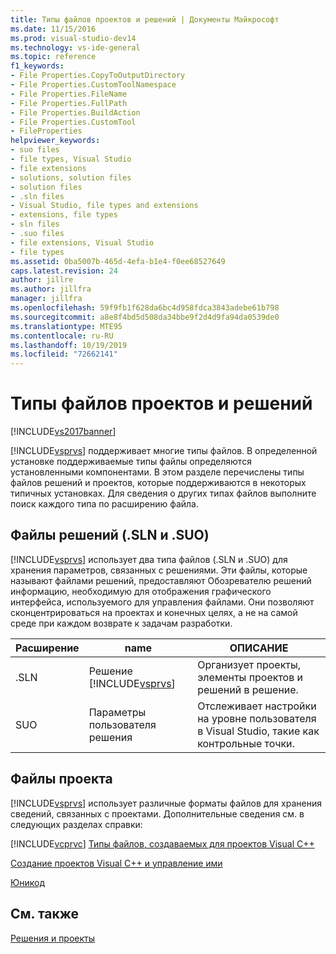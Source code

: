 ```yaml
---
title: Типы файлов проектов и решений | Документы Майкрософт
ms.date: 11/15/2016
ms.prod: visual-studio-dev14
ms.technology: vs-ide-general
ms.topic: reference
f1_keywords:
- File Properties.CopyToOutputDirectory
- File Properties.CustomToolNamespace
- File Properties.FileName
- File Properties.FullPath
- File Properties.BuildAction
- File Properties.CustomTool
- FileProperties
helpviewer_keywords:
- suo files
- file types, Visual Studio
- file extensions
- solutions, solution files
- solution files
- .sln files
- Visual Studio, file types and extensions
- extensions, file types
- sln files
- .suo files
- file extensions, Visual Studio
- file types
ms.assetid: 0ba5007b-465d-4efa-b1e4-f0ee68527649
caps.latest.revision: 24
author: jillre
ms.author: jillfra
manager: jillfra
ms.openlocfilehash: 59f9fb1f628da6bc4d958fdca3843adebe61b798
ms.sourcegitcommit: a8e8f4bd5d508da34bbe9f2d4d9fa94da0539de0
ms.translationtype: MTE95
ms.contentlocale: ru-RU
ms.lasthandoff: 10/19/2019
ms.locfileid: "72662141"
---
```

# <a name="project-and-solution-file-types"></a>Типы файлов проектов и решений
[!INCLUDE[vs2017banner](../../includes/vs2017banner.md)]

[!INCLUDE[vsprvs](../../includes/vsprvs-md.md)] поддерживает многие типы файлов. В определенной установке поддерживаемые типы файлы определяются установленными компонентами. В этом разделе перечислены типы файлов решений и проектов, которые поддерживаются в некоторых типичных установках. Для сведения о других типах файлов выполните поиск каждого типа по расширению файла.

## <a name="solution-files-sln-and-suo"></a>Файлы решений (.SLN и .SUO)
 [!INCLUDE[vsprvs](../../includes/vsprvs-md.md)] использует два типа файлов (.SLN и .SUO) для хранения параметров, связанных с решениями. Эти файлы, которые называют файлами решений, предоставляют Обозревателю решений информацию, необходимую для отображения графического интерфейса, используемого для управления файлами. Они позволяют сконцентрироваться на проектах и конечных целях, а не на самой среде при каждом возврате к задачам разработки.

|Расширение|name|ОПИСАНИЕ|
|---------------|----------|-----------------|
|.SLN|Решение [!INCLUDE[vsprvs](../../includes/vsprvs-md.md)]|Организует проекты, элементы проектов и решений в решение.|
|SUO|Параметры пользователя решения|Отслеживает настройки на уровне пользователя в Visual Studio, такие как контрольные точки.|

## <a name="project-files"></a>Файлы проекта
 [!INCLUDE[vsprvs](../../includes/vsprvs-md.md)] использует различные форматы файлов для хранения сведений, связанных с проектами. Дополнительные сведения см. в следующих разделах справки:

 [!INCLUDE[vcprvc](../../includes/vcprvc-md.md)]
 [Типы файлов, создаваемых для проектов Visual C++](https://msdn.microsoft.com/library/2b0ee2e0-ae81-4185-9bb9-11da3c99a283)

 [Создание проектов Visual C++ и управление ими](https://msdn.microsoft.com/library/11003cd8-9046-4630-a189-a32bf3b88047)

 [Юникод](https://msdn.microsoft.com/library/1002004b-4113-4380-bf63-e1570934b793)

## <a name="see-also"></a>См. также
 [Решения и проекты](../../ide/solutions-and-projects-in-visual-studio.md)
